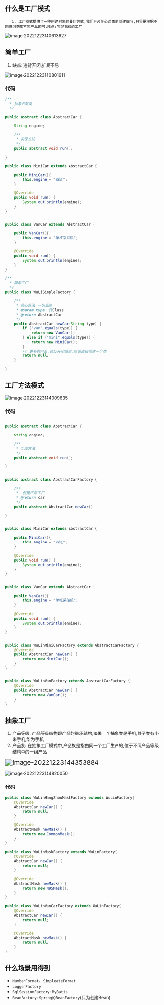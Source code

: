 ## 什么是工厂模式

       1. 工厂模式提供了一种创建对象的最佳方式,我们不必关心对象的创建细节,只需要根据不同情况获取不同产品即可.难点:写好我们的工厂

![image-20221223140613627](.\images\20221223gc.png)

## 简单工厂

1. 缺点: 违背开闭,扩展不易

![image-20221223140801611](.\images\20221223_1.png)

###  代码

```java
/**
  * 抽象汽车类
  */

public abstract class AbstractCar {

    String engine;

    /**
     * 实现方法
     */
    public abstract void run();

}

```

```java
public class MiniCar extends AbstractCar {

    public MiniCar(){
        this.engine = "四缸";
    }

    @Override
    public void run() {
        System.out.println(engine);
    }
}
```

```java

public class VanCar extends AbstractCar {

    public VanCar(){
        this.engine = "单杠采油机";
    }

    @Override
    public void run() {
        System.out.println(engine);
    }
}
```

```java
/**  
  * 简单工厂
  */
public class WuLiSimpleFactory {

    /**
     * 核心算法,一切从简
     * @param type  传Class
     * @return AbstractCar
     */
    public AbstractCar newCar(String type) {
        if ("van".equals(type)) {
            return new VanCar();
        } else if ("mini".equals(type)) {
            return new MiniCar();
        }
        // 更多的产品,违反开闭原则,应该直接创建一个类
        return null;
    }

}
```

##  工厂方法模式

   ![image-20221223144009635](.\images\20221223_4.png)

### 代码

```java

public abstract class AbstractCar {

    String engine;

    /**
     * 实现方法
     */
    public abstract void run();

}
```

```java

public abstract class AbstractCarFactory {

    /**
     *  创建汽车工厂
     * @return car
     */
    public abstract AbstractCar newCar();

}
```

```java

public class MiniCar extends AbstractCar {

    public MiniCar(){
        this.engine = "四缸";
    }

    @Override
    public void run() {
        System.out.println(engine);
    }
}
```

```java

public class VanCar extends AbstractCar {

    public VanCar(){
        this.engine = "单杠采油机";
    }

    @Override
    public void run() {
        System.out.println(engine);
    }
}

```

```java

public class WuLinMiniCarFactory extends AbstractCarFactory {
    @Override
    public AbstractCar newCar() {
        return new MiniCar();
    }
}
```

```java

public class WuLinVanFactory extends AbstractCarFactory {
    @Override
    public AbstractCar newCar() {
        return new VanCar();
    }
}

```

## 抽象工厂

1.  产品等级: 产品等级结构即产品的继承结构,如果一个抽象类是手机,其子类有小米手机,华为手机
2. 产品族: 在抽象工厂模式中,产品族是指由同一个工厂生产的,位于不同产品等级结构中的一组产品

<img src=".\images\20221223_5.png" alt="image-20221223144353884" style="zoom:150%;" />

![image-20221223144820050](.\images\202212236.png)

### 代码

```java
public class WuLinHangZhouMaskFactory extends WuLinFactory{
    @Override
    AbstractCar newCar() {
        return null;
    }

    @Override
    AbstractMask newMask() {
        return new CommonMask();
    }
}

```

```java
public class WuLinMaskFactory extends WuLinFactory{
    @Override
    AbstractCar newCar() {
        return null;
    }

    @Override
    AbstractMask newMask() {
        return new N95Mask();
    }
}

```

```java
public class WuLinVanCarFactory extends WuLinFactory{
    @Override
    AbstractCar newCar() {
        return null;
    }

    @Override
    AbstractMask newMask() {
        return null;
    }
}

```

## 什么场景用得到

- `NumberFormat`、`SimpleateFormat`
- `LoggerFactory`
- `SqlSessionFactory`: `MyBatis`
- `BeanFactory`: `Spring的BeanFactory`(只为创建Bean)